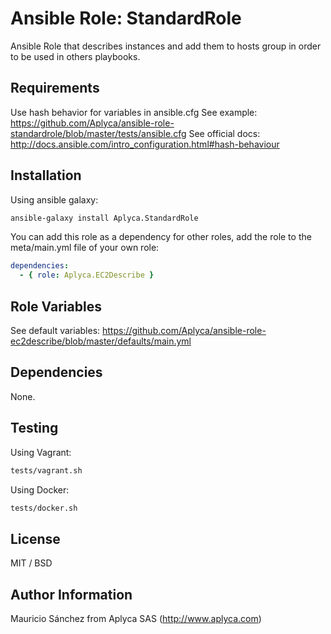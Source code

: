 Ansible Role: StandardRole
==========================

Ansible Role that describes instances and add them to hosts group in order to be used in others playbooks.

Requirements
------------

Use hash behavior for variables in ansible.cfg
See example: https://github.com/Aplyca/ansible-role-standardrole/blob/master/tests/ansible.cfg
See official docs: http://docs.ansible.com/intro_configuration.html#hash-behaviour

Installation
------------

Using ansible galaxy:
```bash
ansible-galaxy install Aplyca.StandardRole
```
You can add this role as a dependency for other roles, add the role to the meta/main.yml file of your own role:
```yaml
dependencies:
  - { role: Aplyca.EC2Describe }
```

Role Variables
--------------

See default variables: https://github.com/Aplyca/ansible-role-ec2describe/blob/master/defaults/main.yml

Dependencies
------------

None.

Testing
-------
Using Vagrant:

```bash
tests/vagrant.sh
```
Using Docker:

```bash
tests/docker.sh
```

License
-------

MIT / BSD

Author Information
------------------

Mauricio Sánchez from Aplyca SAS (http://www.aplyca.com)
